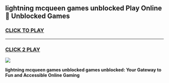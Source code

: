 
## lightning mcqueen games unblocked Play Online 👋 Unblocked Games
<h3>
<a href="https://premium.freeplayer.one?title=lightning_mcqueen_games_unblocked&ref=19F">CLICK TO PLAY</a></h3>
<hr>

<h3>
<a href="https://premium.freeplayer.one?title=lightning_mcqueen_games_unblocked&ref=19F">CLICK 2 PLAY</a>
  
</h3>

<a href="https://premium.freeplayer.one?title=lightning_mcqueen_games_unblocked&ref=19F"><img src="https://clearcache.store/games.png"></a>


**lightning mcqueen games unblocked games unblocked: Your Gateway to Fun and Accessible Online Gaming**
